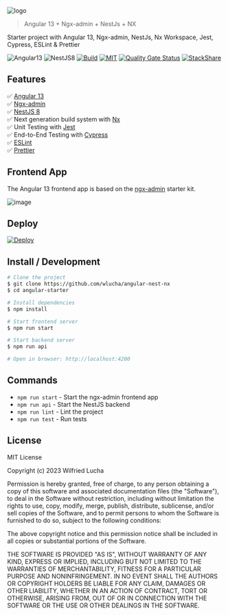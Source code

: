 ![logo](https://user-images.githubusercontent.com/7531596/149632779-72903cdc-984b-440b-9258-13b421a39aa7.png)

> Angular 13 + Ngx-admin + NestJs + NX

Starter project with Angular 13, Ngx-admin, NestJs, Nx Workspace, Jest, Cypress, ESLint & Prettier

![Angular13](https://img.shields.io/badge/Angular-13-brightgreen)
![NestJS8](https://img.shields.io/badge/NestJS-8-brightgreen)
[![Build](https://api.travis-ci.org/wlucha/angular-nest-nx.svg?branch=master)](https://travis-ci.org/github/wlucha/angular-nest-nx)
[![MIT](https://img.shields.io/packagist/l/doctrine/orm.svg)]()
[![Quality Gate Status](https://sonarcloud.io/api/project_badges/measure?project=wlucha_angular-nest-nx&metric=alert_status)](https://sonarcloud.io/dashboard?id=wlucha_angular-nest-nx)
[![StackShare](http://img.shields.io/badge/tech-stack-0690fa.svg?style=flat)](https://stackshare.io/wlucha/angular-nest-nx)

## Features

✅ [Angular 13](https://angular.io/)  
✅ [Ngx-admin](https://akveo.github.io/ngx-admin/)   
✅ [NestJS 8](https://nestjs.com/)   
✅ Next generation build system with [Nx](https://nx.dev/)  
✅ Unit Testing with [Jest](https://jestjs.io/)  
✅ End-to-End Testing with [Cypress](https://www.cypress.io/)  
✅ [ESLint](https://eslint.org/)  
✅ [Prettier](https://prettier.io/)  

## Frontend App
The Angular 13 frontend app is based on the [ngx-admin](https://github.com/akveo/ngx-admin) starter kit.  

![image](https://user-images.githubusercontent.com/7531596/148551080-de61fdb5-ffa4-496e-a26b-4bbf9dd35e9e.png)


## Deploy

[![Deploy](https://www.herokucdn.com/deploy/button.png)](https://heroku.com/deploy)

## Install / Development

```bash
# Clone the project
$ git clone https://github.com/wlucha/angular-nest-nx
$ cd angular-starter

# Install dependencies
$ npm install

# Start frontend server
$ npm run start

# Start backend server
$ npm run api

# Open in browser: http://localhost:4200
```

## Commands

- `npm run start` - Start the ngx-admin frontend app
- `npm run api` - Start the NestJS backend
- `npm run lint` - Lint the project
- `npm run test` - Run tests

## License

MIT License

Copyright (c) 2023 Wilfried Lucha

Permission is hereby granted, free of charge, to any person obtaining a copy
of this software and associated documentation files (the "Software"), to deal
in the Software without restriction, including without limitation the rights
to use, copy, modify, merge, publish, distribute, sublicense, and/or sell
copies of the Software, and to permit persons to whom the Software is
furnished to do so, subject to the following conditions:

The above copyright notice and this permission notice shall be included in all
copies or substantial portions of the Software.

THE SOFTWARE IS PROVIDED "AS IS", WITHOUT WARRANTY OF ANY KIND, EXPRESS OR
IMPLIED, INCLUDING BUT NOT LIMITED TO THE WARRANTIES OF MERCHANTABILITY,
FITNESS FOR A PARTICULAR PURPOSE AND NONINFRINGEMENT. IN NO EVENT SHALL THE
AUTHORS OR COPYRIGHT HOLDERS BE LIABLE FOR ANY CLAIM, DAMAGES OR OTHER
LIABILITY, WHETHER IN AN ACTION OF CONTRACT, TORT OR OTHERWISE, ARISING FROM,
OUT OF OR IN CONNECTION WITH THE SOFTWARE OR THE USE OR OTHER DEALINGS IN THE
SOFTWARE.
